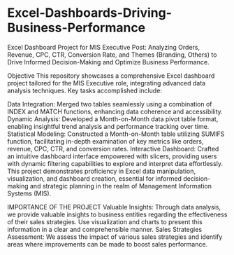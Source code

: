 # Excel-Dashboards-Driving-Business-Performance
Excel Dashboard Project for MIS Executive Post: Analyzing Orders, Revenue, CPC, CTR, Conversion Rate, and Themes (Branding, Others) to Drive Informed Decision-Making and Optimize Business Performance.

Objective
This repository showcases a comprehensive Excel dashboard project tailored for the MIS Executive role, integrating advanced data analysis techniques. Key tasks accomplished include:

Data Integration:
Merged two tables seamlessly using a combination of INDEX and MATCH functions, enhancing data coherence and accessibility.
Dynamic Analysis:
Developed a Month-on-Month data pivot table format, enabling insightful trend analysis and performance tracking over time.
Statistical Modeling:
Constructed a Month-on-Month table utilizing SUMIFS function, facilitating in-depth examination of key metrics like orders, revenue, CPC, CTR, and conversion rates.
Interactive Dashboard:
Crafted an intuitive dashboard interface empowered with slicers, providing users with dynamic filtering capabilities to explore and interpret data effortlessly. This project demonstrates proficiency in Excel data manipulation, visualization, and dashboard creation, essential for informed decision-making and strategic planning in the realm of Management Information Systems (MIS).


IMPORTANCE OF THE PROJECT
Valuable Insights: Through data analysis, we provide valuable insights to business entities regarding the effectiveness of their sales strategies. Use visualization and charts to present this information in a clear and comprehensible manner.
Sales Strategies Assessment: We assess the impact of various sales strategies and identify areas where improvements can be made to boost sales performance.
